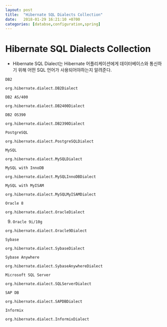 ```yaml
---
layout: post
title:  "Hibernate SQL Dialects Collection"
date:   2018-01-29 16:21:10 +0700
categories: [databse,configuration,spring]
---
```


# Hibernate SQL Dialects Collection

* Hibernate SQL Dialect는 Hibernate 어플리케이션에게 데이터베이스와 통신하기 위해 어떤 SQL 언어가 사용되어야하는지 알려준다.


``` DB2 ```

```
org.hibernate.dialect.DB2Dialect
```

``` DB2 AS/400 ```

```
org.hibernate.dialect.DB2400Dialect
```

``` DB2 OS390 ```

```
org.hibernate.dialect.DB2390Dialect
```

``` PostgreSQL ```

```
org.hibernate.dialect.PostgreSQLDialect
```

``` MySQL ```

```
org.hibernate.dialect.MySQLDialect
```

``` MySQL with InnoDB ```

```
org.hibernate.dialect.MySQLInnoDBDialect
```

``` MySQL with MyISAM ```

```
org.hibernate.dialect.MySQLMyISAMDialect
```

``` Oracle 8 ```

```
org.hibernate.dialect.OracleDialect
```

9. ``` Oracle 9i/10g ```

```
org.hibernate.dialect.Oracle9Dialect
```

``` Sybase ```

```
org.hibernate.dialect.SybaseDialect
```

``` Sybase Anywhere ```

```
org.hibernate.dialect.SybaseAnywhereDialect
```

``` Microsoft SQL Server ```

```
org.hibernate.dialect.SQLServerDialect
```

``` SAP DB ```

```
org.hibernate.dialect.SAPDBDialect
```

``` Informix ```

```
org.hibernate.dialect.InformixDialect
```
